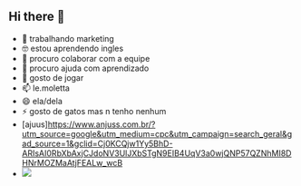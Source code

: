 ## Hi there 👋

- 🔭 trabalhando marketing
- 🤓 estou aprendendo ingles 
- 👯 procuro colaborar com a equipe
- 🤔 procuro ajuda com aprendizado
- 💬 gosto de jogar
- 📫 le.moletta
- 😄 ela/dela
- ⚡ gosto de gatos mas n tenho nenhum
- [ajuus]https://www.anjuss.com.br/?utm_source=google&utm_medium=cpc&utm_campaign=search_geral&gad_source=1&gclid=Cj0KCQjw1Yy5BhD-ARIsAI0RbXbAxjCJdoNV3UlJXbSTgN9EIB4UqV3a0wjQNP57QZNhMI8DHNrMOZMaAtjFEALw_wcB
- ![](https://media1.tenor.com/m/lbyKfzF4rqUAAAAd/misha-collins-blow-kiss.gif)
